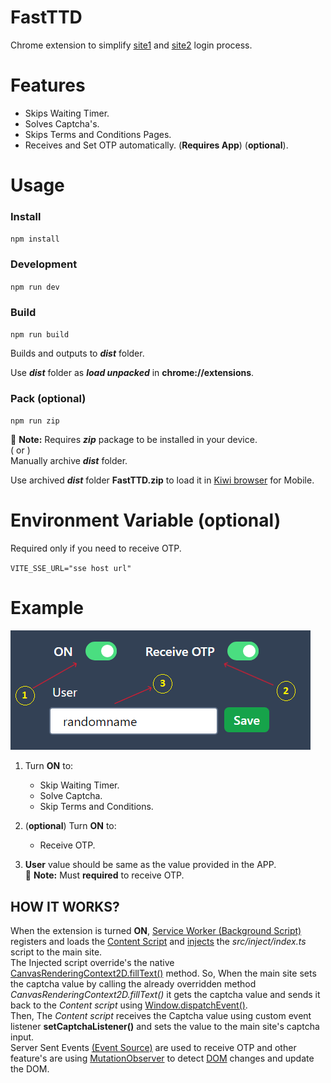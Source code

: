 # FastTTD

Chrome extension to simplify [site1](http://tirupatibalaji.ap.gov.in/) and [site2](https://online.tirupatibalaji.ap.gov.in/login?) login process.

# Features

- Skips Waiting Timer.
- Solves Captcha's.
- Skips Terms and Conditions Pages.
- Receives and Set OTP automatically. (**Requires App**) (**optional**).

# Usage

### Install

<code>npm install</code>

### Development

<code>npm run dev</code>

### Build

<code>npm run build</code>

Builds and outputs to **_dist_** folder.<br>

Use **_dist_** folder as **_load unpacked_** in **chrome://extensions**.

### Pack (optional)

<code>npm run zip</code><br>

:memo: **Note:** Requires **_zip_** package to be installed in your device.<br>( or )<br>Manually archive **_dist_** folder.<br>

Use archived **_dist_** folder **FastTTD.zip** to load it in [Kiwi browser](https://github.com/kiwibrowser/src/releases) for Mobile.

# Environment Variable (optional)

Required only if you need to receive OTP.

<code>VITE_SSE_URL="sse host url"</code>

# Example

[![Example](/Example.png "Example")](https://github.com/leitogs/FastTTD/Example.png)

1. Turn **ON** to:

   - Skip Waiting Timer.
   - Solve Captcha.
   - Skip Terms and Conditions.

2. (**optional**) Turn **ON** to:

   - Receive OTP.

3. **User** value should be same as the value provided in the APP.<br>
   :memo: **Note:** Must **required** to receive OTP.

## HOW IT WORKS?

When the extension is turned **ON**, [Service Worker (Background Script)](https://developer.chrome.com/docs/extensions/mv3/service_workers/) registers and loads the [Content Script](https://developer.chrome.com/docs/extensions/mv3/content_scripts/) and [injects](https://developer.chrome.com/docs/extensions/mv3/content_scripts/#dynamic-declarative) the _src/inject/index.ts_ script to the main site.<br>The Injected script override's the native [CanvasRenderingContext2D.fillText()](https://developer.mozilla.org/en-US/docs/Web/API/CanvasRenderingContext2D) method. So, When the main site sets the captcha value by calling the already overridden method _CanvasRenderingContext2D.fillText()_ it gets the captcha value and sends it back to the _Content script_ using [Window.dispatchEvent()](https://developer.mozilla.org/en-US/docs/Web/API/EventTarget/dispatchEvent).<br> Then, The _Content script_ receives the Captcha value using custom event listener **setCaptchaListener()** and sets the value to the main site's captcha input.<br>
Server Sent Events [(Event Source)](https://developer.mozilla.org/en-US/docs/Web/API/EventSource) are used to receive OTP and other feature's are using [MutationObserver](https://developer.mozilla.org/en-US/docs/Web/API/MutationObserver) to detect [DOM](https://developer.mozilla.org/en-US/docs/Web/API/Document_Object_Model) changes and update the DOM.
